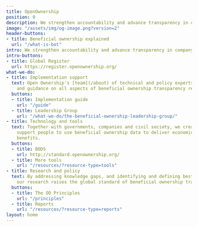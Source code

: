```yaml
---
title: OpenOwnership
position: 0
description: We strengthen accountability and advance transparency in company ownership.
image: "/assets/img/og-image.png?version=2"
header-buttons:
- title: Beneficial ownership explained
  url: "/what-is-bot"
intro: We strengthen accountability and advance transparency in company ownership.
intro-buttons:
- title: Global Register
  url: https://register.openownership.org/
what-we-do:
- title: Implementation support
  text: Open Ownership's [team](/about) of technical and policy experts provides support
    and guidance on all aspects of beneficial ownership transparency reforms.
  buttons:
  - title: Implementation guide
    url: "/guide"
  - title: Leadership Group
    url: "/what-we-do/the-beneficial-ownership-leadership-group/"
- title: Technology and tools
  text: Together with governments, companies and civil society, we create tools and
    support people to use beneficial ownership data to deliver economic and social
    benefits.
  buttons:
  - title: BODS
    url: http://standard.openownership.org/
  - title: More tools
    url: "/resources/?resource-type=tools"
- title: Research and policy
  text: By addressing knowledge gaps, and identifying and defining best practice,
    our research raises the global standard of beneficial ownership transparency.
  buttons:
  - title: The OO Principles
    url: "/principles"
  - title: Reports
    url: "/resources/?resource-type=reports"
layout: home
---
```


